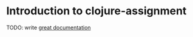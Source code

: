 # Introduction to clojure-assignment

TODO: write [great documentation](http://jacobian.org/writing/what-to-write/)
